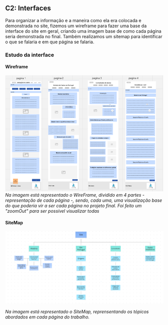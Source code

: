 ## C2: Interfaces
Para organizar a informação e a maneira como ela era colocada e demonstrada no site, fizemos um wireframe para fazer uma base da interface do site em geral, criando uma imagem base de como cada página seria demonstrada no final. Também realizamos um sitemap para identificar o que se falaria e em que página se falaria.

### Estudo da interface

#### Wireframe

![Wireframe](img2/WireFrame.png)
*Na imagem está representado o WireFrame, dividido em 4 partes - representação de cada página -, sendo, cada uma, uma visualização base do que poderia vir a ser cada página no projeto final. Foi feito um "zoomOut" para ser possível visualizar todas*

#### SiteMap

![SiteMap](img2/SiteMap.png)

*Na imagem está representado o SiteMap, reprensentando os tópicos abordados em cada página do trabalho.*
